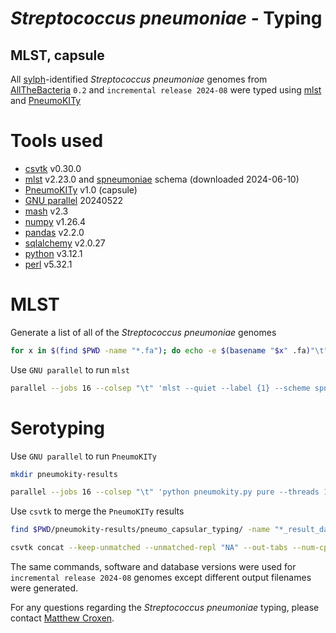 *Streptococcus pneumoniae* - Typing
=================================
MLST, capsule
-------------

All [sylph](https://github.com/bluenote-1577/sylph)-identified *Streptococcus pneumoniae* genomes from [AllTheBacteria](https://allthebacteria.readthedocs.io/en/latest/) ``0.2`` and ``incremental release 2024-08`` were typed using [mlst](https://github.com/tseemann/mlst) and [PneumoKITy](https://pmc.ncbi.nlm.nih.gov/articles/PMC9837567/)

# Tools used
* [csvtk](https://github.com/shenwei356/csvtk) v0.30.0
* [mlst](https://github.com/tseemann/mlst) v2.23.0 and [spneumoniae](www.pubmlst.org) schema (downloaded 2024-06-10)
* [PneumoKITy](https://pmc.ncbi.nlm.nih.gov/articles/PMC9837567/) v1.0 (capsule)
* [GNU parallel](https://www.gnu.org/software/parallel/) 20240522
* [mash](https://pmc.ncbi.nlm.nih.gov/articles/PMC4915045/) v2.3
* [numpy](https://pubmed.ncbi.nlm.nih.gov/32939066/) v1.26.4
* [pandas](https://pandas.pydata.org/) v2.2.0
* [sqlalchemy](https://www.sqlalchemy.org/) v2.0.27
* [python](https://www.python.org/) v3.12.1
* [perl](https://www.perl.org/) v5.32.1

# MLST
Generate a list of all of the *Streptococcus pneumoniae* genomes

```bash
for x in $(find $PWD -name "*.fa"); do echo -e $(basename "$x" .fa)"\t"$x; done > atb-spneumoniae-genomes.txt
```

Use ``GNU parallel`` to run ``mlst``
```bash
parallel --jobs 16 --colsep "\t" 'mlst --quiet --label {1} --scheme spneumoniae {2}' :::: atb-spneumoniae-genomes.txt | sort > atb0.2-spneumoniae-mlst.tsv
```
# Serotyping

Use ``GNU parallel`` to run ``PneumoKITy``
```bash
mkdir pneumokity-results

parallel --jobs 16 --colsep "\t" 'python pneumokity.py pure --threads 1 --sampleid {1} --assembly {2} --output_dir pneumokity-results' :::: atb-spneumoniae-genomes.txt
```

Use ``csvtk`` to merge the ``PneumoKITy`` results
```bash
find $PWD/pneumokity-results/pneumo_capsular_typing/ -name "*_result_data.*" > pneumokity-result-list.txt

csvtk concat --keep-unmatched --unmatched-repl "NA" --out-tabs --num-cpus 16 --lazy-quotes --infile-list pneumokity-result-list.txt | csvtk sort --tabs --out-tabs --keys "sampleid" > atb0.2-pneumokity.v1.0-merged.tsv
```

The same commands, software and database versions were used for ``incremental release 2024-08`` genomes except different output filenames were generated.

For any questions regarding the *Streptococcus pneumoniae* typing, please contact [Matthew Croxen](mailto:mcroxen@ualberta.ca).
